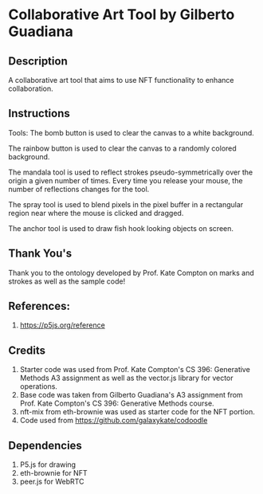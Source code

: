 # Collaborative Art Tool by Gilberto Guadiana

## Description
A collaborative art tool that aims to use NFT functionality to enhance collaboration.

## Instructions
Tools:
The bomb button is used to clear the canvas to a white background.

The rainbow button is used to clear the canvas to a randomly colored background.

The mandala tool is used to reflect strokes pseudo-symmetrically over the origin a given number of times. Every time you release your mouse, the number of reflections changes for the tool.

The spray tool is used to blend pixels in the pixel buffer in a rectangular region near where the mouse is clicked and dragged.

The anchor tool is used to draw fish hook looking objects on screen.

## Thank You's
Thank you to the ontology developed by Prof. Kate Compton on marks and strokes as well as the sample code!

## References:
1. https://p5js.org/reference

## Credits
1. Starter code was used from Prof. Kate Compton's CS 396: Generative Methods A3 assignment as well as the vector.js library for vector operations.
2. Base code was taken from Gilberto Guadiana's A3 assignment from Prof. Kate Compton's CS 396: Generative Methods course.
3. nft-mix from eth-brownie was used as starter code for the NFT portion.
4. Code used from https://github.com/galaxykate/codoodle

## Dependencies
1. P5.js for drawing
2. eth-brownie for NFT
3. peer.js for WebRTC
